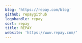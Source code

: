 ```yaml
---
blog: 'https://repay.com/blog'
github: repaygithub
logohandle: repay
sort: repay
title: REPAY
website: 'https://www.repay.com/'
---
```

